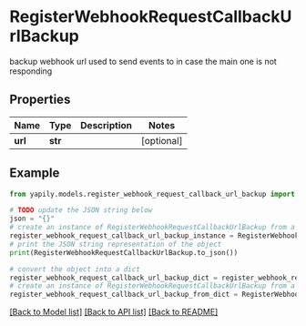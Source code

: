 # RegisterWebhookRequestCallbackUrlBackup

backup webhook url used to send events to in case the main one is not responding

## Properties

Name | Type | Description | Notes
------------ | ------------- | ------------- | -------------
**url** | **str** |  | [optional] 

## Example

```python
from yapily.models.register_webhook_request_callback_url_backup import RegisterWebhookRequestCallbackUrlBackup

# TODO update the JSON string below
json = "{}"
# create an instance of RegisterWebhookRequestCallbackUrlBackup from a JSON string
register_webhook_request_callback_url_backup_instance = RegisterWebhookRequestCallbackUrlBackup.from_json(json)
# print the JSON string representation of the object
print(RegisterWebhookRequestCallbackUrlBackup.to_json())

# convert the object into a dict
register_webhook_request_callback_url_backup_dict = register_webhook_request_callback_url_backup_instance.to_dict()
# create an instance of RegisterWebhookRequestCallbackUrlBackup from a dict
register_webhook_request_callback_url_backup_from_dict = RegisterWebhookRequestCallbackUrlBackup.from_dict(register_webhook_request_callback_url_backup_dict)
```
[[Back to Model list]](../README.md#documentation-for-models) [[Back to API list]](../README.md#documentation-for-api-endpoints) [[Back to README]](../README.md)


